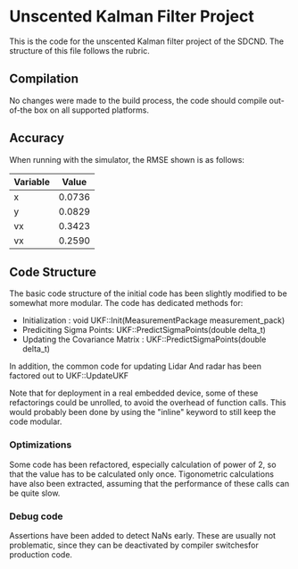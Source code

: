 # Unscented Kalman Filter Project

This is the code for the unscented Kalman filter project of the SDCND. The structure of this file
follows the rubric.

## Compilation

No changes were made to the build process, the code should compile out-of-the box on all supported platforms.

## Accuracy


When running with the simulator, the RMSE shown is as follows:

Variable|Value
--------|----------
x|0.0736 
y|0.0829
vx|0.3423
vx|0.2590

## Code Structure

The basic code structure of the initial code has been slightly modified to be somewhat more modular. The code has dedicated 
methods for:

* Initialization : void UKF::Init(MeasurementPackage measurement_pack)  
* Prediciting Sigma Points: UKF::PredictSigmaPoints(double delta_t)
* Updating the Covariance Matrix : UKF::PredictSigmaPoints(double delta_t)

In addition, the common code for updating Lidar And radar has been factored out to UKF::UpdateUKF

Note that for deployment in a real embedded device, some of these refactorings could be unrolled, to avoid the overhead of function calls. This would probably been done by using the "inline" keyword to still keep the code modular.

### Optimizations
Some code has been refactored, especially calculation of power of 2, so that the value has to be calculated only once. Tigonometric calculations have also been extracted, assuming that the performance of these calls can be quite slow.

### Debug code
Assertions have been added to detect NaNs early. These are usually not problematic, since they can be deactivated by compiler switchesfor production code.

 